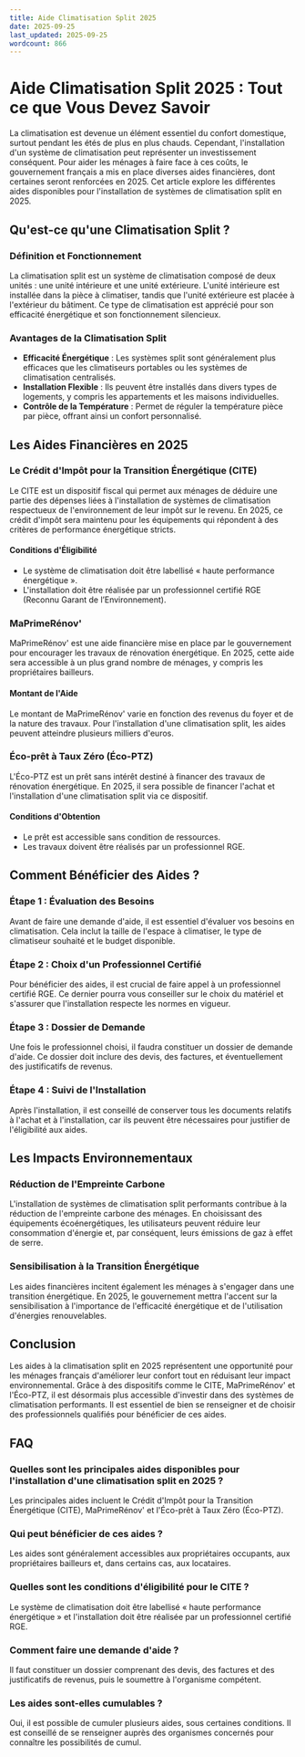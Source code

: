 ```yaml
---
title: Aide Climatisation Split 2025
date: 2025-09-25
last_updated: 2025-09-25
wordcount: 866
---
```


# Aide Climatisation Split 2025 : Tout ce que Vous Devez Savoir

La climatisation est devenue un élément essentiel du confort domestique, surtout pendant les étés de plus en plus chauds. Cependant, l'installation d'un système de climatisation peut représenter un investissement conséquent. Pour aider les ménages à faire face à ces coûts, le gouvernement français a mis en place diverses aides financières, dont certaines seront renforcées en 2025. Cet article explore les différentes aides disponibles pour l'installation de systèmes de climatisation split en 2025.

## Qu'est-ce qu'une Climatisation Split ?

### Définition et Fonctionnement

La climatisation split est un système de climatisation composé de deux unités : une unité intérieure et une unité extérieure. L'unité intérieure est installée dans la pièce à climatiser, tandis que l'unité extérieure est placée à l'extérieur du bâtiment. Ce type de climatisation est apprécié pour son efficacité énergétique et son fonctionnement silencieux.

### Avantages de la Climatisation Split

- **Efficacité Énergétique** : Les systèmes split sont généralement plus efficaces que les climatiseurs portables ou les systèmes de climatisation centralisés.
- **Installation Flexible** : Ils peuvent être installés dans divers types de logements, y compris les appartements et les maisons individuelles.
- **Contrôle de la Température** : Permet de réguler la température pièce par pièce, offrant ainsi un confort personnalisé.

## Les Aides Financières en 2025

### Le Crédit d'Impôt pour la Transition Énergétique (CITE)

Le CITE est un dispositif fiscal qui permet aux ménages de déduire une partie des dépenses liées à l'installation de systèmes de climatisation respectueux de l'environnement de leur impôt sur le revenu. En 2025, ce crédit d'impôt sera maintenu pour les équipements qui répondent à des critères de performance énergétique stricts.

#### Conditions d'Éligibilité

- Le système de climatisation doit être labellisé « haute performance énergétique ».
- L'installation doit être réalisée par un professionnel certifié RGE (Reconnu Garant de l’Environnement).

### MaPrimeRénov'

MaPrimeRénov' est une aide financière mise en place par le gouvernement pour encourager les travaux de rénovation énergétique. En 2025, cette aide sera accessible à un plus grand nombre de ménages, y compris les propriétaires bailleurs.

#### Montant de l'Aide

Le montant de MaPrimeRénov' varie en fonction des revenus du foyer et de la nature des travaux. Pour l'installation d'une climatisation split, les aides peuvent atteindre plusieurs milliers d'euros.

### Éco-prêt à Taux Zéro (Éco-PTZ)

L'Éco-PTZ est un prêt sans intérêt destiné à financer des travaux de rénovation énergétique. En 2025, il sera possible de financer l'achat et l'installation d'une climatisation split via ce dispositif.

#### Conditions d'Obtention

- Le prêt est accessible sans condition de ressources.
- Les travaux doivent être réalisés par un professionnel RGE.

## Comment Bénéficier des Aides ?

### Étape 1 : Évaluation des Besoins

Avant de faire une demande d'aide, il est essentiel d'évaluer vos besoins en climatisation. Cela inclut la taille de l'espace à climatiser, le type de climatiseur souhaité et le budget disponible.

### Étape 2 : Choix d'un Professionnel Certifié

Pour bénéficier des aides, il est crucial de faire appel à un professionnel certifié RGE. Ce dernier pourra vous conseiller sur le choix du matériel et s'assurer que l'installation respecte les normes en vigueur.

### Étape 3 : Dossier de Demande

Une fois le professionnel choisi, il faudra constituer un dossier de demande d'aide. Ce dossier doit inclure des devis, des factures, et éventuellement des justificatifs de revenus.

### Étape 4 : Suivi de l'Installation

Après l'installation, il est conseillé de conserver tous les documents relatifs à l'achat et à l'installation, car ils peuvent être nécessaires pour justifier de l'éligibilité aux aides.

## Les Impacts Environnementaux

### Réduction de l'Empreinte Carbone

L'installation de systèmes de climatisation split performants contribue à la réduction de l'empreinte carbone des ménages. En choisissant des équipements écoénergétiques, les utilisateurs peuvent réduire leur consommation d'énergie et, par conséquent, leurs émissions de gaz à effet de serre.

### Sensibilisation à la Transition Énergétique

Les aides financières incitent également les ménages à s'engager dans une transition énergétique. En 2025, le gouvernement mettra l'accent sur la sensibilisation à l'importance de l'efficacité énergétique et de l'utilisation d'énergies renouvelables.

## Conclusion

Les aides à la climatisation split en 2025 représentent une opportunité pour les ménages français d'améliorer leur confort tout en réduisant leur impact environnemental. Grâce à des dispositifs comme le CITE, MaPrimeRénov' et l'Éco-PTZ, il est désormais plus accessible d'investir dans des systèmes de climatisation performants. Il est essentiel de bien se renseigner et de choisir des professionnels qualifiés pour bénéficier de ces aides.

## FAQ

### Quelles sont les principales aides disponibles pour l'installation d'une climatisation split en 2025 ?

Les principales aides incluent le Crédit d'Impôt pour la Transition Énergétique (CITE), MaPrimeRénov' et l'Éco-prêt à Taux Zéro (Éco-PTZ).

### Qui peut bénéficier de ces aides ?

Les aides sont généralement accessibles aux propriétaires occupants, aux propriétaires bailleurs et, dans certains cas, aux locataires.

### Quelles sont les conditions d'éligibilité pour le CITE ?

Le système de climatisation doit être labellisé « haute performance énergétique » et l'installation doit être réalisée par un professionnel certifié RGE.

### Comment faire une demande d'aide ?

Il faut constituer un dossier comprenant des devis, des factures et des justificatifs de revenus, puis le soumettre à l'organisme compétent.

### Les aides sont-elles cumulables ?

Oui, il est possible de cumuler plusieurs aides, sous certaines conditions. Il est conseillé de se renseigner auprès des organismes concernés pour connaître les possibilités de cumul.
